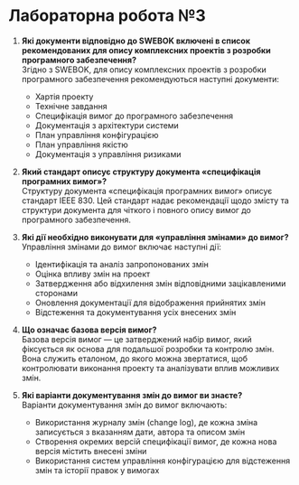 # Лабораторна робота №3
1. **Які документи відповідно до SWEBOK включені в список рекомендованих для опису комплексних проектів з розробки програмного забезпечення?**  
   Згідно з SWEBOK, для опису комплексних проектів з розробки програмного забезпечення рекомендуються наступні документи:
   - Хартія проекту
   - Технічне завдання
   - Специфікація вимог до програмного забезпечення
   - Документація з архітектури системи
   - План управління конфігурацією
   - План управління якістю
   - Документація з управління ризиками

2. **Який стандарт описує структуру документа «специфікація програмних вимог»?**  
   Структуру документа «специфікація програмних вимог» описує стандарт IEEE 830. Цей стандарт надає рекомендації щодо змісту та структури документа для чіткого і повного опису вимог до програмного забезпечення.

3. **Які дії необхідно виконувати для «управління змінами» до вимог?**  
   Управління змінами до вимог включає наступні дії:
   - Ідентифікація та аналіз запропонованих змін
   - Оцінка впливу змін на проект
   - Затвердження або відхилення змін відповідними зацікавленими сторонами
   - Оновлення документації для відображення прийнятих змін
   - Відстеження та документування усіх внесених змін

4. **Що означає базова версія вимог?**  
   Базова версія вимог — це затверджений набір вимог, який фіксується як основа для подальшої розробки та контролю змін. Вона служить еталоном, до якого можна звертатися, щоб контролювати виконання проекту та аналізувати вплив можливих змін.

5. **Які варіанти документування змін до вимог ви знаєте?**  
   Варіанти документування змін до вимог включають:
   - Використання журналу змін (change log), де кожна зміна записується з вказанням дати, автора та описом змін
   - Створення окремих версій специфікації вимог, де кожна нова версія містить внесені зміни
   - Використання систем управління конфігурацією для відстеження змін та історії правок у вимогах
